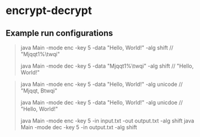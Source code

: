 # encrypt-decrypt

## Example run configurations

> java Main -mode enc -key 5 -data "Hello, World!" -alg shift // "Mjqqt1%\twqi"
>
> java Main -mode dec -key 5 -data "Mjqqt1%\twqi" -alg shift // "Hello, World!"

> java Main -mode enc -key 5 -data "Hello, World!" -alg unicode // "Mjqqt, Btwqi"
> 
> java Main -mode dec -key 5 -data "Hello, World!" -alg unicdoe // "Hello, World!"
> 
>java Main -mode enc -key 5 -in input.txt -out output.txt -alg shift
>java Main -mode dec -key 5 -in output.txt -alg shift
